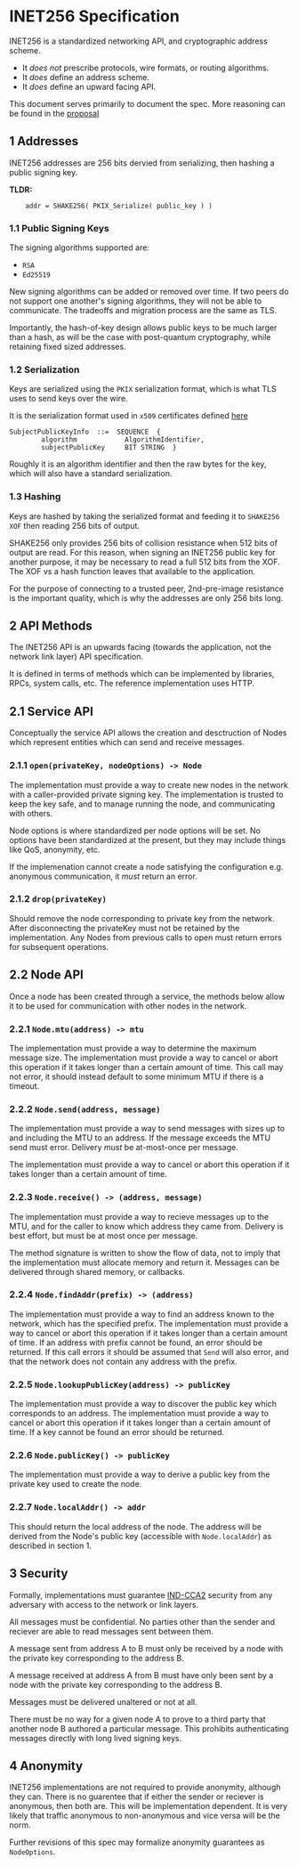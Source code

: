 # INET256 Specification

INET256 is a standardized networking API, and cryptographic address scheme.

- It *does not* prescribe protocols, wire formats, or routing algorithms.
- It *does* define an address scheme.
- It *does* define an upward facing API.

This document serves primarily to document the spec.  More reasoning can be found in the [proposal](./00_Proposal.md)

## 1 Addresses
INET256 addresses are 256 bits dervied from serializing, then hashing a public signing key.

**TLDR:**
```
    addr = SHAKE256( PKIX_Serialize( public_key ) ) 
```

### 1.1 Public Signing Keys
The signing algorithms supported are:
- `RSA`
- `Ed25519`

New signing algorithms can be added or removed over time.
If two peers do not support one another's signing algorithms, they will not be able to communicate.
The tradeoffs and migration process are the same as TLS.

Importantly, the hash-of-key design allows public keys to be much larger than a hash, as will be the case with post-quantum cryptography, while retaining fixed sized addresses.

### 1.2 Serialization
Keys are serialized using the `PKIX` serialization format, which is what TLS uses to send keys over the wire.

It is the serialization format used in `x509` certificates defined [here](https://www.rfc-editor.org/rfc/rfc5280.html#section-4.1)

```
SubjectPublicKeyInfo  ::=  SEQUENCE  {
        algorithm            AlgorithmIdentifier,
        subjectPublicKey     BIT STRING  }
```
Roughly it is an algorithm identifier and then the raw bytes for the key, which will also have a standard serialization.

### 1.3 Hashing
Keys are hashed by taking the serialized format and feeding it to `SHAKE256 XOF` then reading 256 bits of output.

SHAKE256 only provides 256 bits of collision resistance when 512 bits of output are read.
For this reason, when signing an INET256 public key for another purpose, it may be necessary to read a full 512 bits from the XOF.  The XOF vs a hash function leaves that available to the application.

For the purpose of connecting to a trusted peer, 2nd-pre-image resistance is the important quality, which is why the addresses are only 256 bits long.

## 2 API Methods
The INET256 API is an upwards facing (towards the application, not the network link layer) API specification.

It is defined in terms of methods which can be implemented by libraries, RPCs, system calls, etc.
The reference implementation uses HTTP.

## 2.1 Service API
Conceptually the service API allows the creation and desctruction of Nodes which represent entities which can send and receive messages.

### 2.1.1 `open(privateKey, nodeOptions) -> Node`
The implementation must provide a way to create new nodes in the network with a caller-provided private signing key.
The implementation is trusted to keep the key safe, and to manage running the node, and communicating with others.

Node options is where standardized per node options will be set.
No options have been standardized at the present, but they may include things like QoS, anonymity, etc.

If the implemenation cannot create a node satisfying the configuration e.g. anonymous communication, it *must* return an error.

### 2.1.2 `drop(privateKey)`
Should remove the node corresponding to private key from the network.
After disconnecting the privateKey must not be retained by the implementation.
Any Nodes from previous calls to open must return errors for subsequent operations.

## 2.2 Node API
Once a node has been created through a service, the methods below allow it to be used for communication with other nodes in the network.

### 2.2.1 `Node.mtu(address) -> mtu`
The implementation must provide a way to determine the maximum message size.
The implementation must provide a way to cancel or abort this operation if it takes longer than a certain amount of time.
This call may not error, it should instead default to some minimum MTU if there is a timeout.

### 2.2.2 `Node.send(address, message)`
The implementation must provide a way to send messages with sizes up to and including the MTU to an address.
If the message exceeds the MTU send must error.
Delivery *must* be at-most-once per message.

The implementation must provide a way to cancel or abort this operation if it takes longer than a certain amount of time.

### 2.2.3 `Node.receive() -> (address, message)`
The implementation must provide a way to recieve messages up to the MTU, and for the caller to know which address they came from.
Delivery is best effort, but must be at most once per message.

The method signature is written to show the flow of data, not to imply that the implementation must allocate memory and return it.
Messages can be delivered through shared memory, or callbacks.

### 2.2.4 `Node.findAddr(prefix) -> (address)`
The implementation must provide a way to find an address known to the network, which has the specified prefix.
The implementation must provide a way to cancel or abort this operation if it takes longer than a certain amount of time.
If an address with prefix cannot be found, an error should be returned.
If this call errors it should be assumed that `Send` will also error, and that the network does not contain any address with the prefix.

### 2.2.5 `Node.lookupPublicKey(address) -> publicKey`
The implementation must provide a way to discover the public key which corresponds to an address.
The implementation must provide a way to cancel or abort this operation if it takes longer than a certain amount of time.
If a key cannot be found an error should be returned.

### 2.2.6 `Node.publicKey() -> publicKey`
The implementation must provide a way to derive a public key from the private key used to create the node.

### 2.2.7 `Node.localAddr() -> addr`
This should return the local address of the node.
The address will be derived from the Node's public key (accessible with `Node.localAddr`) as described in section 1.

## 3 Security
Formally, implementations must guarantee [IND-CCA2](https://en.wikipedia.org/wiki/Ciphertext_indistinguishability) security from any adversary with access to the network or link layers.

All messages must be confidential.
No parties other than the sender and reciever are able to read messages sent between them.

A message sent from address A to B must only be received by a node with the private key corresponding to the address B.

A message received at address A from B must have only been sent by a node with the private key corresponding to the address B.

Messages must be delivered unaltered or not at all.

There must be no way for a given node A to prove to a third party that another node B authored a particular message.
This prohibits authenticating messages directly with long lived signing keys.

## 4 Anonymity
INET256 implementations are not required to provide anonymity, although they can.
There is no guarentee that if either the sender or reciever is anonymous, then both are.
This will be implementation dependent.
It is very likely that traffic anonymous to non-anonymous and vice versa will be the norm.

Further revisions of this spec may formalize anonymity guarantees as `NodeOptions`.
